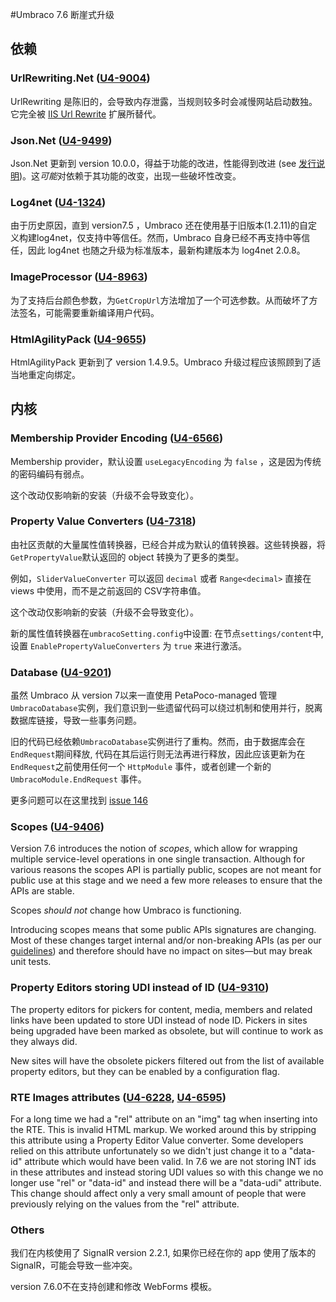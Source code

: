 #Umbraco 7.6 断崖式升级

## 依赖

### UrlRewriting.Net ([U4-9004](http://issues.umbraco.org/issue/U4-9004))

UrlRewriting 是陈旧的，会导致内存泄露，当规则较多时会减慢网站启动数独。它完全被 [IIS Url Rewrite](https://www.iis.net/downloads/microsoft/url-rewrite) 扩展所替代。

### Json.Net ([U4-9499](http://issues.umbraco.org/issue/U4-9499))

Json.Net 更新到 version 10.0.0，得益于功能的改进，性能得到改进 (see [发行说明](https://github.com/JamesNK/Newtonsoft.Json/releases))。这*可能*对依赖于其功能的改变，出现一些破坏性改变。

### Log4net ([U4-1324](http://issues.umbraco.org/issue/U4-1324))

由于历史原因，直到 version7.5 ，Umbraco 还在使用基于旧版本(1.2.11)的自定义构建log4net，仅支持中等信任。然而，Umbraco 自身已经不再支持中等信任，因此 log4net 也随之升级为标准版本，最新构建版本为 log4net 2.0.8。

### ImageProcessor ([U4-8963](http://issues.umbraco.org/issue/U4-8963))

为了支持后台颜色参数，为`GetCropUrl`方法增加了一个可选参数。从而破坏了方法签名，可能需要重新编译用户代码。

### HtmlAgilityPack ([U4-9655](http://issues.umbraco.org/issue/U4-9655))

HtmlAgilityPack 更新到了 version 1.4.9.5。Umbraco 升级过程应该照顾到了适当地重定向绑定。

## 内核

### Membership Provider Encoding ([U4-6566](http://issues.umbraco.org/issue/U4-6566))

Membership provider，默认设置 `useLegacyEncoding` 为 `false` ，这是因为传统的密码编码有弱点。

这个改动仅影响新的安装（升级不会导致变化）。

### Property Value Converters ([U4-7318](http://issues.umbraco.org/issue/U4-7318))

由社区贡献的大量属性值转换器，已经合并成为默认的值转换器。这些转换器，将`GetPropertyValue`默认返回的 object 转换为了更多的类型。

例如，`SliderValueConverter` 可以返回 `decimal` 或者 `Range<decimal>` 直接在 views 中使用，而不是之前返回的 CSV字符串值。

这个改动仅影响新的安装（升级不会导致变化）。

新的属性值转换器在`umbracoSetting.config`中设置: 在节点`settings/content`中, 设置 `EnablePropertyValueConverters` 为 `true` 来进行激活。

### Database ([U4-9201](http://issues.umbraco.org/issue/U4-9201))

虽然 Umbraco 从 version 7以来一直使用 PetaPoco-managed 管理`UmbracoDatabase`实例，我们意识到一些遗留代码可以绕过机制和使用并行，脱离数据库链接，导致一些事务问题。

旧的代码已经依赖`UmbracoDatabase`实例进行了重构。然而，由于数据库会在`EndRequest`期间释放, 代码在其后运行则无法再进行释放，因此应该更新为在`EndRequest`之前使用任何一个 `HttpModule` 事件，或者创建一个新的`UmbracoModule.EndRequest` 事件。

更多问题可以在这里找到 [issue 146](https://github.com/kipusoep/UrlTracker/issues/146) 

### Scopes ([U4-9406](http://issues.umbraco.org/issue/U4-9406))

Version 7.6 introduces the notion of *scopes*, which allow for wrapping multiple service-level operations in one single transaction. Although for various reasons the scopes API is partially public, scopes are not meant for public use at this stage and we need a few more releases to ensure that the APIs are stable.

Scopes *should not* change how Umbraco is functioning.

Introducing scopes means that some public APIs signatures are changing. Most of these changes target internal and/or non-breaking APIs (as per our [guidelines](https://our.umbraco.org/Documentation/Development-Guidelines/breaking-changes)) and therefore should have no impact on sites&mdash;but may break unit tests.

### Property Editors storing UDI instead of ID ([U4-9310](http://issues.umbraco.org/issue/U4-9310))

The property editors for pickers for content, media, members and related links have been updated to store UDI instead of node ID. Pickers in sites being upgraded have been marked as obsolete, but will continue to work as they always did.

New sites will have the obsolete pickers filtered out from the list of available property editors, but they can be enabled by a configuration flag.

### RTE Images attributes ([U4-6228](http://issues.umbraco.org/issue/U4-6228), [U4-6595](http://issues.umbraco.org/issue/U4-6595))

For a long time we had a "rel" attribute on an "img" tag when inserting into the RTE. This is invalid HTML markup. We worked around this by stripping this attribute using a Property Editor Value converter. Some developers relied on this attribute unfortunately so we didn't just change it to a "data-id" attribute which would have been valid. In 7.6 we are not storing INT ids in these attributes and instead storing UDI values so with this change we no longer use "rel" or "data-id" and instead there will be a "data-udi" attribute. This change should affect only a very small amount of people that were previously relying on the values from the "rel" attribute.

### Others

我们在内核使用了 SignalR version 2.2.1, 如果你已经在你的 app 使用了版本的SignalR，可能会导致一些冲突。

version 7.6.0不在支持创建和修改 WebForms 模板。
